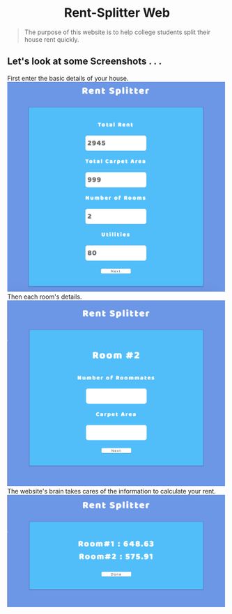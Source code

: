 <h1 align="center"> Rent-Splitter Web </h1>

>The purpose of this website is to help college students split their house rent quickly.

## Let's look at some Screenshots . . .

<p>
    First enter the basic details of your house. <br>
    <img width="500px" src="screenshots/img1.png">
    Then each room's details. <br>
    <img width="500px" src="screenshots/img2.png">
    The website's brain takes cares of the information to calculate your rent. <br>
    <img width="500px" src="screenshots/img3.png">
</p>
